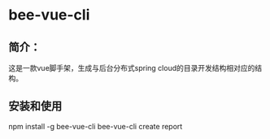 # bee-vue-cli

## 简介：
  这是一款vue脚手架，生成与后台分布式spring cloud的目录开发结构相对应的结构。
  
## 安装和使用
  npm install -g bee-vue-cli
  bee-vue-cli create report
